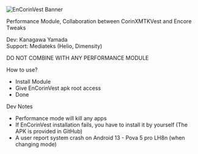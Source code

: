 ![EnCorinVest Banner](https://github.com/user-attachments/assets/6b89d32e-27bf-460b-9f4e-eb3d7aa8f6e1)

Performance Module, Collaboration between CorinXMTKVest and Encore Tweaks

Dev: Kanagawa Yamada <br />
Support: Mediateks (Helio, Dimensity) <br />

DO NOT COMBINE WITH ANY PERFORMANCE MODULE

How to use? 
- Install Module
- Give EnCorinVest apk root access 
- Done

Dev Notes
- Performance mode will kill any apps
- If EnCorinVest installation fails, you have to install it by yourself (The APK is provided in GitHub)
- A user report system crash on Android 13 - Pova 5 pro LH8n (when changing mode)
